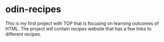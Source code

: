 # odin-recipes
This is my first project with TOP that is focusing on
learning outcomes of HTML. The project will contain 
recipes website that has a few links to different recipes.